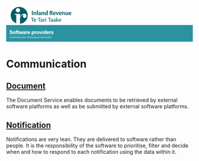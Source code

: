 ![IRD logo](Images/IRlogo.gif)
![Software Dev](Images/SoftwareDev.png)

# Communication

## [Document](./Service%20-%20Document/)
The Document Service enables documents to be retrieved by external software platforms as well as be submitted by external software platforms. 

## [Notification](./Service%20-%20Notification/)
Notifications are very lean. They are delivered to software rather than people. It is the responsibility of the software to prioritise, filter and decide when and how to respond to each notification using the data within it.
